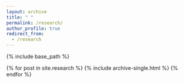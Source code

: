 ```yaml
---
layout: archive
title: " "
permalink: /research/
author_profile: true
redirect_from:
  - /research
---
```


{% include base_path %}

{% for post in site.research %}
  {% include archive-single.html %}
{% endfor %}


<!-- # Past research -->
<!--
{% include base_path %}

{% for post in site.pastresearch reversed %}
  {% include archive-single.html %}
{% endfor %} -->
